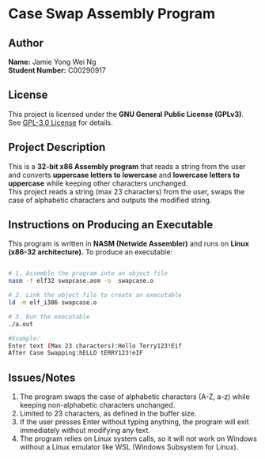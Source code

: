 # Case Swap Assembly Program

## Author
**Name:** Jamie Yong Wei Ng <br>
**Student Number:** C00290917

## License
This project is licensed under the **GNU General Public License (GPLv3)**.  
See [GPL-3.0 License](https://www.gnu.org/licenses/gpl-3.0.html) for details.

## Project Description
This is a **32-bit x86 Assembly program** that reads a string from the user and converts **uppercase letters to lowercase** and **lowercase letters to uppercase** while keeping other characters unchanged.<br>
This project reads a string (max 23 characters) from the user, swaps the case of alphabetic characters and outputs the modified string.

## Instructions on Producing an Executable
This program is written in **NASM (Netwide Assembler)** and runs on **Linux (x86-32 architecture).**
To produce an executable:
```sh

# 1. Assemble the program into an object file
nasm -f elf32 swapcase.asm -o  swapcase.o

# 2. Link the object file to create an executable
ld -m elf_i386 swapcase.o    

# 3. Run the executable
./a.out

#Example:
Enter text (Max 23 characters):Hello Terry123!Eif
After Case Swapping:hELLO tERRY123!eIF  

```

## Issues/Notes
1. The program swaps the case of alphabetic characters (A-Z, a-z) while keeping non-alphabetic characters unchanged.
2. Limited to 23 characters, as defined in the buffer size.
3. If the user presses Enter without typing anything, the program will exit immediately without modifying any text.
4. The program relies on Linux system calls, so it will not work on Windows without a Linux emulator like WSL (Windows Subsystem for Linux).
